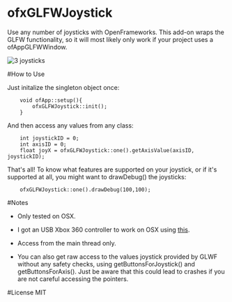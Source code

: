 # ofxGLFWJoystick

Use any number of joysticks with OpenFrameworks.
This add-on wraps the GLFW functionality, so it will most likely only work if your project uses a ofAppGLFWWindow.

![3 joysticks](https://farm8.staticflickr.com/7300/16278716840_7e6a2ef751_z_d.jpg)

#How to Use

Just initalize the singleton object once:

```
	void ofApp::setup(){
		ofxGLFWJoystick::init();
	}
```

And then access any values from any class:

```
	int joystickID = 0;
	int axisID = 0;
	float joyX = ofxGLFWJoystick::one().getAxisValue(axisID, joystickID);
```

That's all! To know what features are supported on your joystick, or if it's supported at all, you might want to drawDebug() the joysticks:

```
	ofxGLFWJoystick::one().drawDebug(100,100);
```

#Notes
* Only tested on OSX. 

* I got an USB Xbox 360 controller to work on OSX using [this](http://tattiebogle.net/index.php/ProjectRoot/Xbox360Controller/OsxDriver).

* Access from the main thread only.

* You can also get raw access to the values joystick provided by GLWF without any safety checks, using getButtonsForJoystick() and getButtonsForAxis(). Just be aware that this could lead to crashes if you are not careful accessing the pointers.

#License
MIT